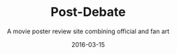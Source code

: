 ---
layout: project
title:  'Post-Debate'
subtitle: <span class='caps'>A movie poster</span> review site combining official and fan art
date:   2016-03-15
category: project
col: 2
tech: Ruby/Rails, Postgres, Javascript/jQuery, Bourbon+Neat, Photoshop, Illustrator
images: [ postdebate-1.jpg, postdebate-2.jpg ]
web_link: 
github_link: https://github.com/joelkbennett/poster-review
published: true
---
